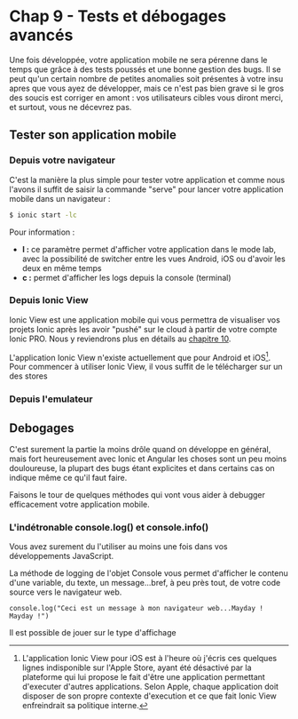 # Chap 9 - Tests et débogages avancés

Une fois développée, votre application mobile ne sera pérenne dans le temps que grâce à des tests poussés et une bonne gestion des bugs. Il se peut qu'un certain nombre de petites anomalies soit présentes à votre insu apres que vous ayez de développer, mais ce n'est pas bien grave si le gros des soucis est corriger en amont : vos utilisateurs cibles vous diront merci, et surtout, vous ne décevrez pas.

## Tester son application mobile

### Depuis votre navigateur

C'est la manière la plus simple pour tester votre application et comme nous l'avons il suffit de saisir la commande "serve" pour lancer votre application mobile dans un navigateur :

```bash
$ ionic start -lc
```

Pour information :

* **l :** ce paramètre permet d'afficher votre application dans le mode lab, avec la possibilité de switcher entre les vues Android, iOS ou d'avoir les deux en même temps
* **c :** permet d'afficher les logs depuis la console \(terminal\)

### Depuis Ionic View

Ionic View est une application mobile qui vous permettra de visualiser vos projets Ionic après les avoir "pushé" sur le cloud à partir de votre compte Ionic PRO. Nous y reviendrons plus en détails au [chapitre 10](/chap-10-ionic-et-son-ecosysteme-cloud-lab-et-creator.md).

L'application Ionic View n'existe actuellement que pour Android et iOS[^1]. Pour commencer à utiliser Ionic View, il vous suffit de le télécharger sur un des stores

### Depuis l'emulateur

## Debogages

C'est surement la partie la moins drôle quand on développe en général, mais fort heureusement avec Ionic et Angular les choses sont un peu moins douloureuse, la plupart des bugs étant explicites et dans certains cas on indique même ce qu'il faut faire.

Faisons le tour de quelques méthodes qui vont vous aider à debugger efficacement votre application mobile.

### L'indétronable console.log\(\) et console.info\(\)

Vous avez surement du l'utiliser au moins une fois dans vos développements JavaScript. 

La méthode de logging de l'objet Console vous permet d'afficher le contenu d'une variable, du texte, un message...bref, à peu près tout, de votre code source vers le navigateur web.

```
console.log("Ceci est un message à mon navigateur web...Mayday ! Mayday !")
```

Il est possible de jouer sur le type d'affichage

 

[^1]: L'application Ionic View pour iOS est à l'heure où j'écris ces quelques lignes indisponible sur l'Apple Store, ayant été désactivé par la plateforme qui lui propose le fait d'être une application permettant d'executer d'autres applications. Selon Apple, chaque application doit disposer de son propre contexte d'execution et ce que fait Ionic View enfreindrait sa politique interne.


